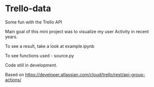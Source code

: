 # Trello-data
Some fun with the Trello API

Main goal of this mini project was to visualize my user Activity in recent years. 

To see a result, take a look at example.ipynb

To see functions used - source.py

Code still in development. 

Based on https://developer.atlassian.com/cloud/trello/rest/api-group-actions/

